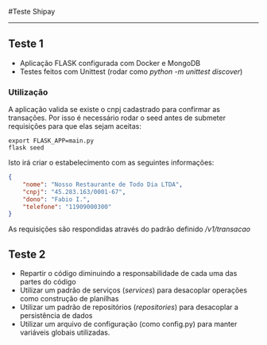 #Teste Shipay
***
## Teste 1

* Aplicação FLASK configurada com Docker e MongoDB
* Testes feitos com Unittest (rodar como *python -m unittest discover*)

### Utilização
A aplicação valida se existe o cnpj cadastrado para confirmar as transações. Por isso é necessário rodar o seed antes
 de submeter requisições para que elas sejam aceitas:
```
export FLASK_APP=main.py
flask seed
``` 

Isto irá criar o estabelecimento com as seguintes informações:
````json
{
    "nome": "Nosso Restaurante de Todo Dia LTDA",
    "cnpj": "45.283.163/0001-67",
    "dono": "Fabio I.",
    "telefone": "11909000300"
}
````

As requisições são respondidas através do padrão definido _/v1/transacao_


## Teste 2

* Repartir o código diminuindo a responsabilidade de cada uma das partes do código
* Utilizar um padrão de serviços (*services*) para desacoplar operações como construção de planilhas
* Utilizar um padrão de repositórios (*repositories*) para desacoplar a persistência de dados
* Utilizar um arquivo de configuração (como config.py) para manter variáveis globais utilizadas.